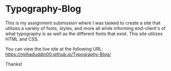 # Typography-Blog
This is my assignment submission where I was tasked to create a site that utilizes a variety of fonts, styles, and more all while informing end-client's of what typography is as well as the different fonts that exist. This site utilizes HTML and CSS.

You can view the live site at the following URL: https://mjihaduddin00.github.io/Typography-Blog/

Thanks!
